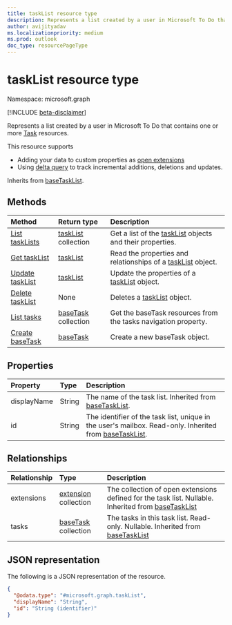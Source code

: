 ```yaml
---
title: taskList resource type
description: Represents a list created by a user in Microsoft To Do that contains one or more Task resources.
author: avijityadav
ms.localizationpriority: medium
ms.prod: outlook
doc_type: resourcePageType
---
```


# taskList resource type

Namespace: microsoft.graph

[!INCLUDE [beta-disclaimer](../../includes/beta-disclaimer.md)]

Represents a list created by a user in Microsoft To Do that contains one or more [Task](./task.md) resources. 

This resource supports
* Adding your data to custom properties as [open extensions](/graph/extensibility-overview)
* Using [delta query](/graph/delta-query-overview) to track incremental additions, deletions and updates.

Inherits from [baseTaskList](../resources/basetasklist.md).

## Methods

| Method                                               | Return type                                     | Description                                                                             |
| :--------------------------------------------------- | :---------------------------------------------- | :-------------------------------------------------------------------------------------- |
| [List taskLists](../api/tasks-list-lists.md)         | [taskList](../resources/tasklist.md) collection | Get a list of the [taskList](../resources/tasklist.md) objects and their properties.    |
| [Get taskList](../api/basetasklist-get.md)           | [taskList](../resources/tasklist.md)            | Read the properties and relationships of a [taskList](../resources/tasklist.md) object. |
| [Update taskList](../api/tasklist-update.md)         | [taskList](../resources/tasklist.md)            | Update the properties of a [taskList](../resources/tasklist.md) object.                 |
| [Delete taskList](../api/tasklist-delete.md)         | None                                            | Deletes a [taskList](../resources/tasklist.md) object.                                  |
| [List tasks](../api/basetasklist-list-tasks.md)      | [baseTask](../resources/basetask.md) collection | Get the baseTask resources from the tasks navigation property.                          |
| [Create baseTask](../api/basetasklist-post-tasks.md) | [baseTask](../resources/basetask.md)            | Create a new baseTask object.                                                           |

## Properties

| Property    | Type   | Description                                                                                                                            |
| :---------- | :----- | :------------------------------------------------------------------------------------------------------------------------------------- |
| displayName | String | The name of the task list. Inherited from [baseTaskList](../resources/basetasklist.md).                                                |
| id          | String | The identifier of the task list, unique in the user's mailbox. Read-only. Inherited from [baseTaskList](../resources/basetasklist.md). |

## Relationships

| Relationship | Type                                              | Description                                                                                                                        |
| :----------- | :------------------------------------------------ | :--------------------------------------------------------------------------------------------------------------------------------- |
| extensions   | [extension](../resources/extension.md) collection | The collection of open extensions defined for the task list. Nullable. Inherited from [baseTaskList](../resources/basetasklist.md) |
| tasks        | [baseTask](../resources/basetask.md) collection   | The tasks in this task list. Read-only. Nullable. Inherited from [baseTaskList](../resources/basetasklist.md)                      |

## JSON representation

The following is a JSON representation of the resource.

<!-- {
  "blockType": "resource",
  "keyProperty": "id",
  "@odata.type": "microsoft.graph.taskList",
  "baseType": "microsoft.graph.baseTaskList",
  "openType": false
}
-->

```json
{
  "@odata.type": "#microsoft.graph.taskList",
  "displayName": "String",
  "id": "String (identifier)"
}
```
